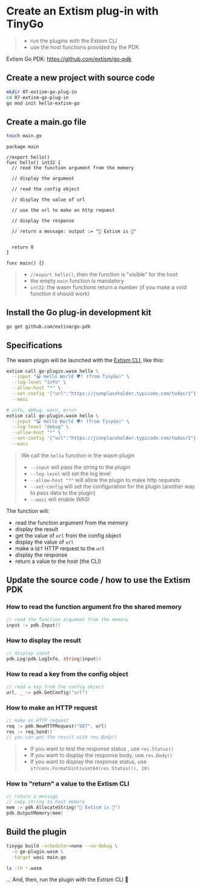 # Create an Extism plug-in with TinyGo
> - run the plugins with the Extism CLI
> - use the host functions provided by the PDK

Extism Go PDK: https://github.com/extism/go-pdk

## Create a new project with source code

```bash
mkdir 07-extism-go-plug-in
cd 07-extism-go-plug-in
go mod init hello-extism-go
```

## Create a main.go file

```bash
touch main.go
```

```golang
package main

//export hello()
func hello() int32 {
  // read the function argument from the memory

  // display the argument

  // read the config object
  
  // display the value of url

  // use the url to make an http request

  // display the response

  // return a message: output := "🎉 Extism is 💜"


  return 0
}

func main() {}
```
> - `//export hello()`, then the function is "visible" for the host
> - the empty `main` function is mandatory
> - `int32`: the wasm functions return a number (if you make a void function it should work) 

## Install the Go plug-in development kit

```bash
go get github.com/extism/go-pdk
```

## Specifications

The wasm plugin will be launched with the [Extism CLI](https://github.com/extism/cli), like this:

```bash
extism call go-plugin.wasm hello \
  --input "😀 Hello World 🌍! (from TinyGo)" \
  --log-level "info" \
  --allow-host "*" \
  --set-config '{"url":"https://jsonplaceholder.typicode.com/todos/1"}' \
  --wasi

# info, debug, warn, error
extism call go-plugin.wasm hello \
  --input "😀 Hello World 🌍! (from TinyGo)" \
  --log-level "debug" \
  --allow-host "*" \
  --set-config '{"url":"https://jsonplaceholder.typicode.com/todos/1"}' \
  --wasi
```

> We call the `hello` function in the wasm plugin
> - `--input` will pass the string to the plugin
> - `--log-level` will set the log level
> - `--allow-host "*"` will allow the plugin to make http requests
> - `--set-config` will set the configuration for the plugin (another way to pass data to the plugin)
> - `--wasi` will enable WASI

The function will:

- read the function argument from the memory
- display the result
- get the value of `url` from the config object
- display the value of `url`
- make a `GET` HTTP request to the `url`
- display the response
- return a value to the host (the CLI)


## Update the source code / how to use the Extism PDK

### How to read the function argument fro the shared memory

```go
// read the function argument from the memory
input := pdk.Input()
```

### How to display the result

```go
// display input
pdk.Log(pdk.LogInfo, string(input))
```

### How to read a key from the config object

```go
// read a key from the config object
url, _ := pdk.GetConfig("url")
```

### How to make an HTTP request

```go
// make an HTTP request
req := pdk.NewHTTPRequest("GET", url)
res := req.Send()
// you can get the result with res.Body()
```

> - If you want to test the response status , use `res.Status()`
> - If you want to display the response body, use `res.Body()`
> - If you want to display the response status, use `strconv.FormatUint(uint64(res.Status()), 10)`

### How to "return" a value to the Extism CLI

```go
// return a message
// copy string to host memory
mem := pdk.AllocateString("🎉 Extism is 💜")
pdk.OutputMemory(mem)
```

## Build the plugin

```bash
tinygo build -scheduler=none --no-debug \
  -o go-plugin.wasm \
  -target wasi main.go

ls -lh *.wasm
```

... And, then, run the plugin with the Extism CLI 🚀
